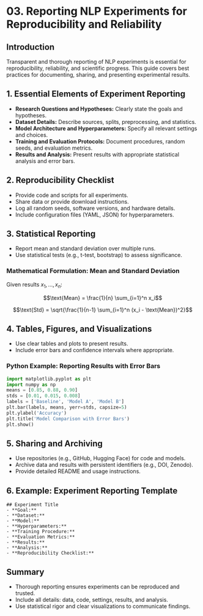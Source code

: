 # 03. Reporting NLP Experiments for Reproducibility and Reliability

## Introduction

Transparent and thorough reporting of NLP experiments is essential for reproducibility, reliability, and scientific progress. This guide covers best practices for documenting, sharing, and presenting experimental results.

## 1. Essential Elements of Experiment Reporting
- **Research Questions and Hypotheses:** Clearly state the goals and hypotheses.
- **Dataset Details:** Describe sources, splits, preprocessing, and statistics.
- **Model Architecture and Hyperparameters:** Specify all relevant settings and choices.
- **Training and Evaluation Protocols:** Document procedures, random seeds, and evaluation metrics.
- **Results and Analysis:** Present results with appropriate statistical analysis and error bars.

## 2. Reproducibility Checklist
- Provide code and scripts for all experiments.
- Share data or provide download instructions.
- Log all random seeds, software versions, and hardware details.
- Include configuration files (YAML, JSON) for hyperparameters.

## 3. Statistical Reporting
- Report mean and standard deviation over multiple runs.
- Use statistical tests (e.g., t-test, bootstrap) to assess significance.

### Mathematical Formulation: Mean and Standard Deviation
Given results $`x_1, ..., x_n`$:
```math
\text{Mean} = \frac{1}{n} \sum_{i=1}^n x_i
```
```math
\text{Std} = \sqrt{\frac{1}{n-1} \sum_{i=1}^n (x_i - \text{Mean})^2}
```

## 4. Tables, Figures, and Visualizations
- Use clear tables and plots to present results.
- Include error bars and confidence intervals where appropriate.

### Python Example: Reporting Results with Error Bars
```python
import matplotlib.pyplot as plt
import numpy as np
means = [0.85, 0.88, 0.90]
stds = [0.01, 0.015, 0.008]
labels = ['Baseline', 'Model A', 'Model B']
plt.bar(labels, means, yerr=stds, capsize=5)
plt.ylabel('Accuracy')
plt.title('Model Comparison with Error Bars')
plt.show()
```

## 5. Sharing and Archiving
- Use repositories (e.g., GitHub, Hugging Face) for code and models.
- Archive data and results with persistent identifiers (e.g., DOI, Zenodo).
- Provide detailed README and usage instructions.

## 6. Example: Experiment Reporting Template
```
## Experiment Title
- **Goal:**
- **Dataset:**
- **Model:**
- **Hyperparameters:**
- **Training Procedure:**
- **Evaluation Metrics:**
- **Results:**
- **Analysis:**
- **Reproducibility Checklist:**
```

## Summary
- Thorough reporting ensures experiments can be reproduced and trusted.
- Include all details: data, code, settings, results, and analysis.
- Use statistical rigor and clear visualizations to communicate findings. 